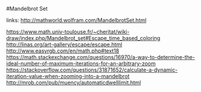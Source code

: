 #Mandelbrot Set

links:
http://mathworld.wolfram.com/MandelbrotSet.html

https://www.math.univ-toulouse.fr/~cheritat/wiki-draw/index.php/Mandelbrot_set#Escape_time_based_coloring
http://linas.org/art-gallery/escape/escape.html
http://www.easyrgb.com/en/math.php#text18
https://math.stackexchange.com/questions/16970/a-way-to-determine-the-ideal-number-of-maximum-iterations-for-an-arbitrary-zoom
https://stackoverflow.com/questions/31871652/calculate-a-dynamic-iteration-value-when-zooming-into-a-mandelbrot
http://mrob.com/pub/muency/automaticdwelllimit.html

